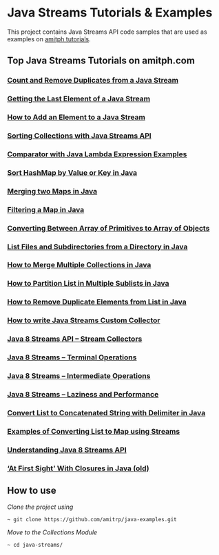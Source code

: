 # Java Streams Tutorials & Examples
This project contains Java Streams API code samples that are used as examples on [amitph tutorials](https://www.amitph.com/).


## Top Java Streams Tutorials on amitph.com
### [Count and Remove Duplicates from a Java Stream](https://www.amitph.com/java-stream-remove-count-duplicates/)

### [Getting the Last Element of a Java Stream](https://www.amitph.com/java-stream-last-element/)

### [How to Add an Element to a Java Stream](https://www.amitph.com/java-stream-append-prepend-insert/)

### [Sorting Collections with Java Streams API](https://www.amitph.com/java-streams-sorted/)

### [Comparator with Java Lambda Expression Examples](https://www.amitph.com/java-sort-with-lambda-expressions/)

### [Sort HashMap by Value or Key in Java](https://www.amitph.com/java-hashmap-sort/)

### [Merging two Maps in Java](https://www.amitph.com/java-merge-maps/)

### [Filtering a Map in Java](https://www.amitph.com/java-filter-map-examples/)

### [Converting Between Array of Primitives to Array of Objects](https://www.amitph.com/java-primitive-array-to-object-array/)

### [List Files and Subdirectories from a Directory in Java](https://www.amitph.com/java-list-files/)

### [How to Merge Multiple Collections in Java](https://www.amitph.com/java-collections-merge/)

### [How to Partition List in Multiple Sublists in Java](https://www.amitph.com/java-partition-list/)

### [How to Remove Duplicate Elements from List in Java](https://www.amitph.com/java-list-remove-duplicates/)

### [How to write Java Streams Custom Collector](https://www.amitph.com/java-streams-custom-collector/)

### [Java 8 Streams API – Stream Collectors](https://www.amitph.com/java-8-stream-collectors/)

### [Java 8 Streams – Terminal Operations](https://www.amitph.com/java-8-streams-terminal-operations/)

### [Java 8 Streams – Intermediate Operations](https://www.amitph.com/java-8-streams-intermediate-operations/)

### [Java 8 Streams – Laziness and Performance](https://www.amitph.com/java-8-streams-laziness-and-performance/)

### [Convert List to Concatenated String with Delimiter in Java](https://www.amitph.com/list-of-strings-to-concatenated-string/)

### [Examples of Converting List to Map using Streams](https://www.amitph.com/convert-list-to-map-using-streams/)

### [Understanding Java 8 Streams API](https://www.amitph.com/understanding-java-8-streams-api/)

### [‘At First Sight’ With Closures in Java (old)](https://www.amitph.com/at-first-sight-with-closures-in-java/)

## How to use
*Clone the project using*
```
~ git clone https://github.com/amitrp/java-examples.git
```
*Move to the Collections Module*
```
~ cd java-streams/
```



